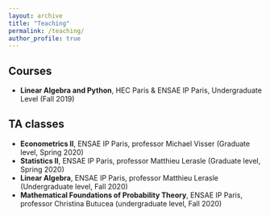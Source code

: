 ```yaml
---
layout: archive
title: "Teaching"
permalink: /teaching/
author_profile: true
---
```


## Courses

- **Linear Algebra and Python**, HEC Paris & ENSAE IP Paris, Undergraduate Level (Fall 2019)

## TA classes

- **Econometrics II**, ENSAE IP Paris, professor Michael Visser (Graduate level, Spring 2020)
- **Statistics II**, ENSAE IP Paris, professor Matthieu Lerasle (Graduate level, Spring 2020)
- **Linear Algebra**, ENSAE IP Paris, professor Matthieu Lerasle (Undergraduate level, Fall 2020)
- **Mathematical Foundations of Probability Theory**, ENSAE IP Paris, professor Christina Butucea (undergraduate level, Fall 2020)
